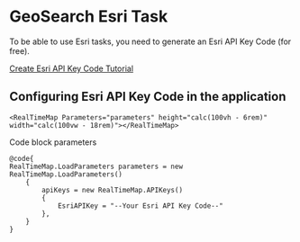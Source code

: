 # GeoSearch Esri Task

To be able to use Esri tasks, you need to generate an Esri API Key Code (for free).

[Create Esri API Key Code Tutorial](https://developers.arcgis.com/documentation/security-and-authentication/api-key-authentication/tutorials/create-an-api-key/)

## Configuring Esri API Key Code in the application

    <RealTimeMap Parameters="parameters" height="calc(100vh - 6rem)" width="calc(100vw - 18rem)"></RealTimeMap>

Code block parameters

    @code{
    RealTimeMap.LoadParameters parameters = new RealTimeMap.LoadParameters()
        {
            apiKeys = new RealTimeMap.APIKeys()
            {
                EsriAPIKey = "--Your Esri API Key Code--"
            },
        }
    }
